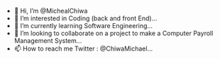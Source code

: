 - 👋 Hi, I’m @MichealChiwa
- 👀 I’m interested in Coding (back and front End)...
- 🌱 I’m currently learning Software Engineering...
- 💞️ I’m looking to collaborate on a project to make a Computer Payroll Management System...
- 📫 How to reach me Twitter : @ChiwaMichael...

<!---
MichealChiwa/MichealChiwa is a ✨ special ✨ repository because its `README.md` (this file) appears on your GitHub profile.
You can click the Preview link to take a look at your changes.
--->
